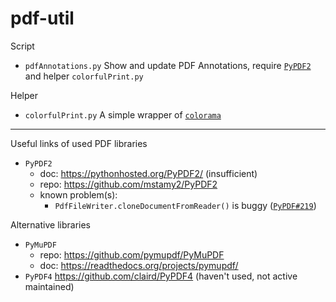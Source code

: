 # pdf-util

Script
  - `pdfAnnotations.py` Show and update PDF Annotations, require [`PyPDF2`](https://pypi.org/project/PyPDF2/) and helper `colorfulPrint.py`

Helper
  - `colorfulPrint.py` A simple wrapper of [`colorama`](https://pypi.org/project/colorama/)

------

Useful links of used PDF libraries
  - `PyPDF2`
    - doc: https://pythonhosted.org/PyPDF2/ (insufficient)
    - repo: https://github.com/mstamy2/PyPDF2
    - known problem(s):
      - `PdfFileWriter.cloneDocumentFromReader()` is buggy ([`PyPDF#219`][pypdf#219])

[pypdf#219]: https://github.com/mstamy2/PyPDF2/issues/219

Alternative libraries
  - `PyMuPDF`
    - repo: https://github.com/pymupdf/PyMuPDF
    - doc: https://readthedocs.org/projects/pymupdf/
  - `PyPDF4` https://github.com/claird/PyPDF4 (haven't used, not active maintained)
